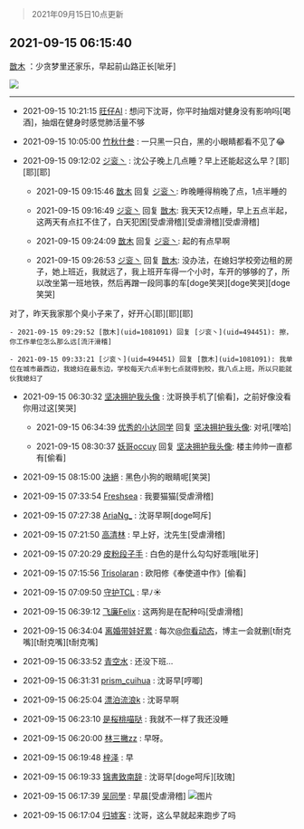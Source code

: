 > 2021年09月15日10点更新
<link rel="stylesheet" href="https://cdn.jsdelivr.net/gh/taotie6/sampleJSON@main/css/photo_show.css">
<meta name="referrer" content="no-referrer" />


 ## 2021-09-15 06:15:40 

 [㪚木](https://www.coolapk.com/feed/29991797?shareKey=NWNjZGRlOGU2YjE3NjE0MTI5N2Y~) ：少贪梦里还家乐，早起前山路正长[呲牙] 

<div class="album">
<img class="img-item" src="https://image.coolapk.com/feed/2021/0915/06/1081091_239105fe_7736_8344@2494x3325.jpeg" />
</div>

 ------- 

- 2021-09-15 10:21:15 [旺仔AI](uid=1316908) : 想问下沈哥，你平时抽烟对健身没有影响吗[喝酒]，抽烟在健身时感觉肺活量不够 

- 2021-09-15 10:05:00 [竹秋什叁](uid=2319428) : 一只黑一只白，黑的小眼睛都看不见了😂 

- 2021-09-15 09:12:02 [ジ衮丶](uid=494451) : 沈公子晚上几点睡？早上还能起这么早？[耶][耶][耶] 

    - 2021-09-15 09:15:46 [㪚木](uid=1081091) 回复 [ジ衮丶](uid=494451): 昨晚睡得稍晚了点，1点半睡的 

    - 2021-09-15 09:16:49 [ジ衮丶](uid=494451) 回复 [㪚木](uid=1081091): 我天天12点睡，早上五点半起，这两天有点扛不住了，白天犯困[受虐滑稽][受虐滑稽][受虐滑稽] 

    - 2021-09-15 09:24:09 [㪚木](uid=1081091) 回复 [ジ衮丶](uid=494451): 起的有点早啊 

    - 2021-09-15 09:26:53 [ジ衮丶](uid=494451) 回复 [㪚木](uid=1081091): 没办法，在媳妇学校旁边租的房子，她上班近，我就远了，我上班开车得一个小时，车开的够够的了，所以改坐第一班地铁，然后再蹭一段同事的车[doge笑哭][doge笑哭][doge笑哭]

对了，昨天我家那个臭小子来了，好开心[耶][耶][耶] 

    - 2021-09-15 09:29:52 [㪚木](uid=1081091) 回复 [ジ衮丶](uid=494451): 擦，你工作单位怎么那么远[流汗滑稽] 

    - 2021-09-15 09:33:21 [ジ衮丶](uid=494451) 回复 [㪚木](uid=1081091): 我单位在城市最西边，我媳妇在最东边，学校每天六点半到七点就得到校，我八点上班，所以只能就伙我媳妇了 

- 2021-09-15 06:30:32 [坚决拥护我头像](uid=1738203) : 沈哥换手机了[偷看]，之前好像没看你用过这[笑哭] 

    - 2021-09-15 06:34:39 [优秀的小达同学](uid=3114536) 回复 [坚决拥护我头像](uid=1738203): 对吼[嘿哈] 

    - 2021-09-15 08:30:37 [妖哥occuy](uid=1388591) 回复 [坚决拥护我头像](uid=1738203): 楼主帅帅一直都有[偷看] 

- 2021-09-15 08:15:00 [決絕](uid=2288436) : 黑色小狗的眼睛呢[笑哭] 

- 2021-09-15 07:33:54 [Freshsea](uid=1997345) : 我要猫猫[受虐滑稽] 

- 2021-09-15 07:27:38 [AriaNg_](uid=3504887) : 沈哥早啊[doge呵斥] 

- 2021-09-15 07:21:50 [高清林](uid=8114305) : 早上好，沈先生[受虐滑稽] 

- 2021-09-15 07:20:29 [皮粉段子手](uid=884077) : 白色的是什么勾勾好乖哦[呲牙] 

- 2021-09-15 07:15:56 [Trisolaran](uid=3015789) : 欧阳修《奉使道中作》[偷看] 

- 2021-09-15 07:09:50 [守护TCL](uid=13196701) : 早ﾉ☀ 

- 2021-09-15 06:39:12 [飞廉Felix](uid=900024) : 这两狗是在配种吗[受虐滑稽] 

- 2021-09-15 06:34:04 [离婚带娃好累](uid=8385282) : 每次<a class="feed-link-uname" href="/u/你看动态">@你看动态</a>，博主一会就删[t耐克嘴][t耐克嘴][t耐克嘴] 

- 2021-09-15 06:33:52 [青空水](uid=2178733) : 还没下班... 

- 2021-09-15 06:31:31 [prism_cuihua](uid=1243854) : 沈哥早[哼唧] 

- 2021-09-15 06:25:04 [漂泊流浪k](uid=2407459) : 沈哥早啊 

- 2021-09-15 06:23:10 [是桜桃喵哒](uid=3800103) : 我就不一样了我还没睡 

- 2021-09-15 06:20:00 [林三撇zz](uid=1357950) : 早呀。 

- 2021-09-15 06:19:48 [梓泽](uid=778642) : 早 

- 2021-09-15 06:19:33 [锦書致南辞](uid=2423380) : 沈哥早[doge呵斥][玫瑰] 

- 2021-09-15 06:17:39 [吴同學](uid=1320218) : 早晨[受虐滑稽] ![图片](https://image.coolapk.com/feed/2021/0915/06/1320218_97b7dcad_7857_5263@2172x2896.jpeg)

- 2021-09-15 06:17:04 [归墟客](uid=3287587) : 沈哥，这么早就起来跑步了吗 

